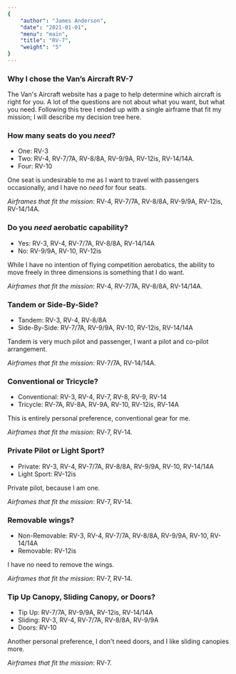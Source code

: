 ```yaml
---
{
	"author": "James Anderson",
	"date": "2021-01-01",
	"menu": "main",
	"title": "RV-7",
	"weight": "5"
}
---
```


### Why I chose the Van&rsquo;s Aircraft RV-7

The Van's Aircraft website has a page to help determine which aircraft is right
for you. A lot of the questions are not about what you want, but what you need.
Following this tree I ended up with a single airframe that fit my mission; I
will describe my decision tree here.

### How many seats do you _need_?

* One: RV-3
* Two: RV-4, RV-7/7A, RV-8/8A, RV-9/9A, RV-12is, RV-14/14A.
* Four: RV-10

One seat is undesirable to me as I want to travel with passengers occasionally,
and I have no _need_ for four seats.

_Airframes that fit the mission_: RV-4, RV-7/7A, RV-8/8A, RV-9/9A, RV-12is,
RV-14/14A.

### Do you _need_ aerobatic capability?

* Yes: RV-3, RV-4, RV-7/7A, RV-8/8A, RV-14/14A
* No: RV-9/9A, RV-10, RV-12is

While I have no intention of flying competition aerobatics, the ability to move
freely in three dimensions is something that I do want.

_Airframes that fit the mission_: RV-4, RV-7/7A, RV-8/8A, RV-14/14A.

### Tandem or Side-By-Side?

* Tandem: RV-3, RV-4, RV-8/8A
* Side-By-Side: RV-7/7A, RV-9/9A, RV-10, RV-12is, RV-14/14A

Tandem is very much pilot and passenger, I want a pilot and co-pilot
arrangement.

_Airframes that fit the mission_: RV-7/7A, RV-14/14A.

### Conventional or Tricycle?

* Conventional: RV-3, RV-4, RV-7, RV-8, RV-9, RV-14
* Tricycle: RV-7A, RV-8A, RV-9A, RV-10, RV-12is, RV-14A

This is entirely personal preference, conventional gear for me.

_Airframes that fit the mission_: RV-7, RV-14.

### Private Pilot or Light Sport?

* Private: RV-3, RV-4, RV-7/7A, RV-8/8A, RV-9/9A, RV-10, RV-14/14A
* Light Sport: RV-12is

Private pilot, because I am one.

_Airframes that fit the mission_: RV-7, RV-14.

### Removable wings?

* Non-Removable: RV-3, RV-4, RV-7/7A, RV-8/8A, RV-9/9A, RV-10, RV-14/14A
* Removable: RV-12is

I have no need to remove the wings.

_Airframes that fit the mission_: RV-7, RV-14.

### Tip Up Canopy, Sliding Canopy, or Doors?

* Tip Up: RV-7/7A, RV-9/9A, RV-12is, RV-14/14A
* Sliding: RV-3, RV-4, RV-7/7A, RV-8/8A, RV-9/9A
* Doors: RV-10

Another personal preference, I don't need doors, and I like sliding canopies
more.

_Airframes that fit the mission_: RV-7.
